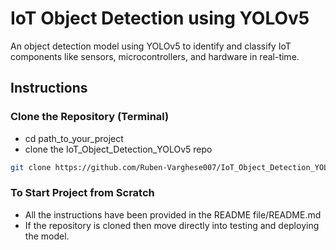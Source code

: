 # IoT Object Detection using YOLOv5
An object detection model using YOLOv5 to identify and classify IoT components like sensors, microcontrollers, and hardware in real-time.

## Instructions

### Clone the Repository (Terminal)
- cd path_to_your_project
- clone the IoT_Object_Detection_YOLOv5 repo
```sh
git clone https://github.com/Ruben-Varghese007/IoT_Object_Detection_YOLOv5.git
```

### To Start Project from Scratch
- All the instructions have been provided in the README file/README.md
- If the repository is cloned then move directly into testing and deploying the model.


